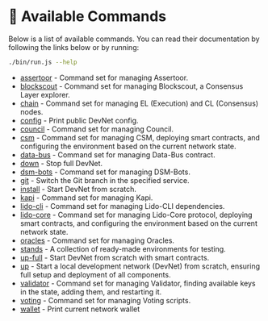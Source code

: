 # 📖 Available Commands

Below is a list of available commands. You can read their documentation by following the links below or by running:

```sh
./bin/run.js --help
```

- [assertoor](./assertoor.md) - Command set for managing Assertoor.
- [blockscout](./blockscout.md) - Command set for managing Blockscout, a Consensus Layer explorer.
- [chain](./chain.md) - Command set for managing EL (Execution) and CL (Consensus) nodes.
- [config](./config.md) - Print public DevNet config.
- [council](./council.md) - Command set for managing Council.
- [csm](./csm.md) - Command set for managing CSM, deploying smart contracts, and configuring the environment based on the current network state.
- [data-bus](./data-bus.md) - Command set for managing Data-Bus contract.
- [down](./down.md) - Stop full DevNet.
- [dsm-bots](./dsm-bots.md) - Command set for managing DSM-Bots.
- [git](./git.md) - Switch the Git branch in the specified service.
- [install](./install.md) - Start DevNet from scratch.
- [kapi](./kapi.md) - Command set for managing Kapi.
- [lido-cli](./lido-cli.md) - Command set for managing Lido-CLI dependencies.
- [lido-core](./lido-core.md) - Command set for managing Lido-Core protocol, deploying smart contracts, and configuring the environment based on the current network state.
- [oracles](./oracles.md) - Command set for managing Oracles.
- [stands](./stands.md) - A collection of ready-made environments for testing.
- [up-full](./up-full.md) - Start DevNet from scratch with smart contracts.
- [up](./up.md) - Start a local development network (DevNet) from scratch, ensuring full setup and deployment of all components.
- [validator](./validator.md) - Command set for managing Validator, finding available keys in the state, adding them, and restarting it.
- [voting](./voting.md) - Command set for managing Voting scripts.
- [wallet](./wallet.md) - Print current network wallet